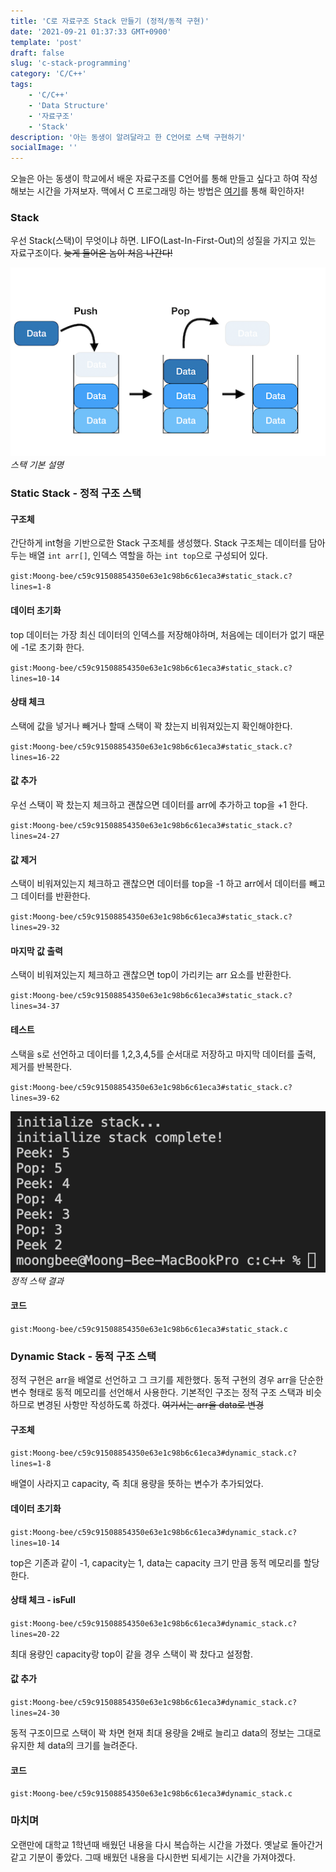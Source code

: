 ```yaml
---
title: 'C로 자료구조 Stack 만들기 (정적/동적 구현)'
date: '2021-09-21 01:37:33 GMT+0900'
template: 'post'
draft: false
slug: 'c-stack-programming'
category: 'C/C++'
tags:
    - 'C/C++'
    - 'Data Structure'
    - '자료구조'
    - 'Stack'
description: '아는 동생이 알려달라고 한 C언어로 스택 구현하기'
socialImage: ''
---
```


오늘은 아는 동생이 학교에서 배운 자료구조를 C언어를 통해 만들고 싶다고 하여 작성해보는 시간을 가져보자. 맥에서 C 프로그래밍 하는 방법은 [여기](/posts/c-cpp-use-vscode-in-mac)를 통해 확인하자!

### Stack

우선 Stack(스택)이 무엇이냐 하면. LIFO(Last-In-First-Out)의 성질을 가지고 있는 자료구조이다. ~~늦게 들어온 놈이 처음 나간다!~~

<div class='picture'>

![stack_img.png](/media/stack_img.png) _스택 기본 설명_

</div>

### Static Stack - 정적 구조 스택

#### 구조체

간단하게 int형을 기반으로한 Stack 구조체를 생성했다. Stack 구조체는 데이터를 담아두는 배열 `int arr[]`, 인덱스 역할을 하는 `int top`으로 구성되어 있다.

`gist:Moong-bee/c59c91508854350e63e1c98b6c61eca3#static_stack.c?lines=1-8`

#### 데이터 초기화

top 데이터는 가장 최신 데이터의 인덱스를 저장해야하며, 처음에는 데이터가 없기 때문에 -1로 초기화 한다.

`gist:Moong-bee/c59c91508854350e63e1c98b6c61eca3#static_stack.c?lines=10-14`

#### 상태 체크

스택에 값을 넣거나 빼거나 할때 스택이 꽉 찼는지 비워져있는지 확인해야한다.

`gist:Moong-bee/c59c91508854350e63e1c98b6c61eca3#static_stack.c?lines=16-22`

#### 값 추가

우선 스택이 꽉 찼는지 체크하고 괜찮으면 데이터를 arr에 추가하고 top을 +1 한다.

`gist:Moong-bee/c59c91508854350e63e1c98b6c61eca3#static_stack.c?lines=24-27`

#### 값 제거

스택이 비워져있는지 체크하고 괜찮으면 데이터를 top을 -1 하고 arr에서 데이터를 빼고 그 데이터를 반환한다.

`gist:Moong-bee/c59c91508854350e63e1c98b6c61eca3#static_stack.c?lines=29-32`

#### 마지막 값 출력

스택이 비워져있는지 체크하고 괜찮으면 top이 가리키는 arr 요소를 반환한다.

`gist:Moong-bee/c59c91508854350e63e1c98b6c61eca3#static_stack.c?lines=34-37`

#### 테스트

스택을 s로 선언하고 데이터를 1,2,3,4,5를 순서대로 저장하고 마지막 데이터를 출력, 제거를 반복한다.

`gist:Moong-bee/c59c91508854350e63e1c98b6c61eca3#static_stack.c?lines=39-62`

<div class='picture'>

![static_stack_result.png](/media/static_stack_result.png) _정적 스택 결과_

</div>

#### 코드

`gist:Moong-bee/c59c91508854350e63e1c98b6c61eca3#static_stack.c`

### Dynamic Stack - 동적 구조 스택

정적 구현은 arr을 배열로 선언하고 그 크기를 제한했다. 동적 구현의 경우 arr을 단순한 변수 형태로 동적 메모리를 선언해서 사용한다. 기본적인 구조는 정적 구조 스택과 비슷하므로 변경된 사항만 작성하도록 하겠다. ~~여기서는 arr을 data로 변경~~

#### 구조체

`gist:Moong-bee/c59c91508854350e63e1c98b6c61eca3#dynamic_stack.c?lines=1-8`

배열이 사라지고 capacity, 즉 최대 용량을 뜻하는 변수가 추가되었다.

#### 데이터 초기화

`gist:Moong-bee/c59c91508854350e63e1c98b6c61eca3#dynamic_stack.c?lines=10-14`

top은 기존과 같이 -1, capacity는 1, data는 capacity 크기 만큼 동적 메모리를 할당한다.

#### 상태 체크 - isFull

`gist:Moong-bee/c59c91508854350e63e1c98b6c61eca3#dynamic_stack.c?lines=20-22`

최대 용량인 capacity랑 top이 같을 경우 스택이 꽉 찼다고 설정함.

#### 값 추가

`gist:Moong-bee/c59c91508854350e63e1c98b6c61eca3#dynamic_stack.c?lines=24-30`

동적 구조이므로 스택이 꽉 차면 현재 최대 용량을 2배로 늘리고 data의 정보는 그대로 유지한 체 data의 크기를 늘려준다.

#### 코드

`gist:Moong-bee/c59c91508854350e63e1c98b6c61eca3#dynamic_stack.c`

### 마치며

오랜만에 대학교 1학년때 배웠던 내용을 다시 복습하는 시간을 가졌다. 옛날로 돌아간거 같고 기분이 좋았다. 그때 배웠던 내용을 다시한번 되세기는 시간을 가져야겠다.
